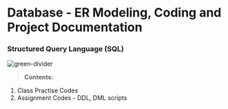 # Database - ER Modeling, Coding and Project Documentation

### Structured Query Language (SQL)

![green-divider](https://user-images.githubusercontent.com/7065401/52071924-c003ad80-2562-11e9-8297-1c6595f8a7ff.png)

> **Contents:**

1. Class Practise Codes
2. Assignment Codes - DDL, DML scripts
